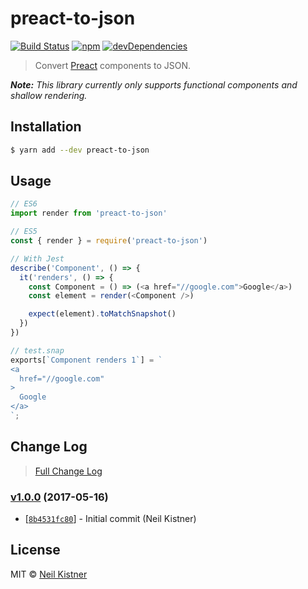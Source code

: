 # preact-to-json

[![Build Status][travis-image]][travis-url]
[![npm][npm-image]][npm-url]
[![devDependencies][depsdev-image]][depsdev-url]

> Convert [Preact](//github.com/developit/preact) components to JSON.

_**Note:** This library currently only supports functional components and shallow rendering._

## Installation

```sh
$ yarn add --dev preact-to-json
```

## Usage

```js
// ES6
import render from 'preact-to-json'

// ES5
const { render } = require('preact-to-json')

// With Jest
describe('Component', () => {
  it('renders', () => {
    const Component = () => (<a href="//google.com">Google</a>)
    const element = render(<Component />)

    expect(element).toMatchSnapshot()
  })
})

// test.snap
exports[`Component renders 1`] = `
<a
  href="//google.com"
>
  Google
</a>
`;
```

## Change Log

> [Full Change Log](changelog.md)

### [v1.0.0](https://github.com/wyze/preact-to-json/releases/tag/v1.0.0) (2017-05-16)

* [[`8b4531fc80`](https://github.com/wyze/preact-to-json/commit/8b4531fc80)] - Initial commit (Neil Kistner)

## License

MIT © [Neil Kistner](https://neilkistner.com)

[travis-image]: https://img.shields.io/travis/wyze/preact-to-json.svg?style=flat-square
[travis-url]: https://travis-ci.org/wyze/preact-to-json

[npm-image]: https://img.shields.io/npm/v/preact-to-json.svg?style=flat-square
[npm-url]: https://npmjs.com/package/preact-to-json

[depsdev-image]: https://img.shields.io/david/dev/wyze/preact-to-json.svg?style=flat-square
[depsdev-url]: https://david-dm.org/wyze/preact-to-json?type=dev
